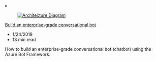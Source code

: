 <!-- Thie file is automatically generated by build/architectures/build_index.py.  Any updates will be lost. -->
<li class="grid-item item-column" data-categories="AI + Machine Learning Featured ">
<article class="card">
    <div class="card-header has-margin-bottom-none" aria-hidden="true">
        <figure class="image diagram has-height-175 has-overflow-hidden level">
            <a href="/azure/architecture/reference-architectures/ai/conversational-bot"><img src="/azure/architecture/browse/thumbs/conversational-bot.png" class="diagram" alt="Architecture Diagram" data-linktype="relative-path"></a>
        </figure>
    </div>
    <div class="card-content">
        <a class="card-content-title has-margin-top-none" href="/azure/architecture/reference-architectures/ai/conversational-bot">
            <p>Build an enterprise-grade conversational bot</p>
        </a>
        <ul class="card-content-metadata">
            <li>1/24/2019</li>
            <li>13 min read</li>
        </ul>
        <p class="card-content-description">How to build an enterprise-grade conversational bot (chatbot) using the Azure Bot Framework.</p>
        <div class="bottom-to-top-fade is-hidden-mobile"></div>
    </div>
</article>
</li>
